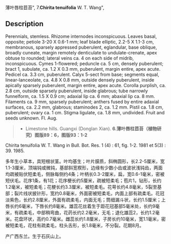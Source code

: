 薄叶唇柱苣苔",
7.**Chirita tenuifolia** W. T. Wang",

## Description
Perennials, stemless. Rhizome internodes inconspicuous. Leaves basal, opposite; petiole 3-20 X 0.6-1 mm; leaf blade elliptic, 2.2-5 X 1.1-3 cm, membranous, sparsely appressed puberulent, eglandular, base oblique, broadly cuneate, margin remotely denticulate to undulate-crenate, apex obtuse to rounded; lateral veins ca. 4 on each side of midrib, inconspicuous. Cymes 1-flowered; peduncle ca. 5 cm, densely puberulent; bract 1, subulate, ca. 1.2 X 0.3 mm, puberulent, margin entire, apex acute. Pedicel ca. 3.3 cm, puberulent. Calyx 5-sect from base; segments equal, linear-lanceolate, ca. 4.8 X 0.8 mm, outside densely puberulent, inside apically sparsely puberulent, margin entire, apex acute. Corolla purplish, ca. 2.8 cm, outside sparsely puberulent, inside glabrous; tube narrowly funnelform, ca. 1.5 X 0.9 cm; adaxial lip ca. 6 mm; abaxial lip ca. 8 mm. Filaments ca. 9 mm, sparsely puberulent; anthers fused by entire adaxial surfaces, ca. 2.2 mm, glabrous; staminodes 2, ca. 1.2 mm. Pistil ca. 1.8 cm, puberulent; ovary ca. 1 cm. Stigma ligulate, ca. 1.8 mm, undivided. Fruit and seeds unknown. Fl. Aug.

> * Limestone hills. Guangxi (Donglan Xian).
**6.薄叶唇柱苣苔（植物研究）图版89：6，图版93：1-2**

Chirita tenuifolia W. T. Wang in Bull. Bot. Res. 1 (4) : 61, fig. 1-2. 1981 et 5(3) : 39. 1985.

多年生小草本，具短根状茎。叶均基生；叶片膜质，斜椭圆形，长2.2-5厘米，宽1.1-3厘米，顶端钝或微钝，基部斜宽楔形，边缘有少数小齿或波状浅钝齿，两面均疏被贴伏短柔毛，侧脉每侧约4条；叶柄长0.3-2厘米，扁，宽0.6-1毫米，密被短伏毛。花序1条，有1花；花序梗长约5厘米，疏被短柔毛；苞片1，钻形，长约1.2毫米，被短柔毛；花梗长约3.3厘米，被短柔毛。花萼长约4.8毫米，5裂至基部；裂片线状披针形，宽约0.8毫米，外面密被短柔毛，内面上部有疏柔毛。花冠淡紫色，长约2.8厘米，外面有疏柔毛，内面无毛；筒细漏斗状，长约1.5厘米；上唇长约6毫米，下唇长约8毫米。雄蕊花丝着生于距花冠基部5毫米处，长约9毫米，有疏柔毛，中部稍弯曲，花药长约2.2毫米，无毛；退化雄蕊2，长约1.2毫米。花盘环状，高约0.7毫米。雌蕊长约1.8厘米，子房长约10毫米，宽1.1毫米，密被短柔毛，花柱有疏柔毛，柱头舌形，长1.8毫米，不分裂。花期8月。

产广西东兰。生于石灰山上。
